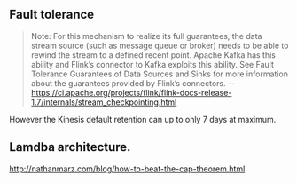 ## Fault tolerance
> Note: For this mechanism to realize its full guarantees, the data stream source (such as message queue or broker) needs to be able to rewind the stream to a defined recent point. Apache Kafka has this ability and Flink’s connector to Kafka exploits this ability. See Fault Tolerance Guarantees of Data Sources and Sinks for more information about the guarantees provided by Flink’s connectors.
-- https://ci.apache.org/projects/flink/flink-docs-release-1.7/internals/stream_checkpointing.html

However the Kinesis default retention can up to only 7 days at maximum.

## Lamdba architecture.
http://nathanmarz.com/blog/how-to-beat-the-cap-theorem.html
